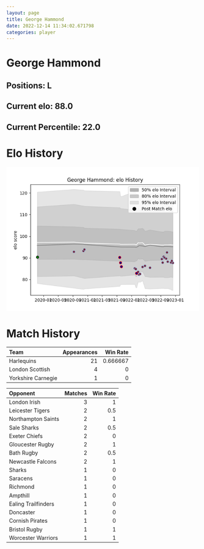 ```yaml
---  
layout: page  
title: George Hammond  
date: 2022-12-14 11:34:02.671798  
categories: player  
---
```

# George Hammond

## Positions: L

## Current elo: 88.0

## Current Percentile: 22.0

# Elo History


![elo history](history_GeorgeHammond.png)
# Match History


| Team               |   Appearances |   Win Rate |
|:-------------------|--------------:|-----------:|
| Harlequins         |            21 |   0.666667 |
| London Scottish    |             4 |   0        |
| Yorkshire Carnegie |             1 |   0        |

| Opponent            |   Matches |   Win Rate |
|:--------------------|----------:|-----------:|
| London Irish        |         3 |        1   |
| Leicester Tigers    |         2 |        0.5 |
| Northampton Saints  |         2 |        1   |
| Sale Sharks         |         2 |        0.5 |
| Exeter Chiefs       |         2 |        0   |
| Gloucester Rugby    |         2 |        1   |
| Bath Rugby          |         2 |        0.5 |
| Newcastle Falcons   |         2 |        1   |
| Sharks              |         1 |        0   |
| Saracens            |         1 |        0   |
| Richmond            |         1 |        0   |
| Ampthill            |         1 |        0   |
| Ealing Trailfinders |         1 |        0   |
| Doncaster           |         1 |        0   |
| Cornish Pirates     |         1 |        0   |
| Bristol Rugby       |         1 |        1   |
| Worcester Warriors  |         1 |        1   |